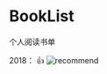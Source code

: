 # BookList
个人阅读书单

2018：
:+1:
![recommend](https://twemoji.maxcdn.com/2/72x72/2b50.png "recommend")
